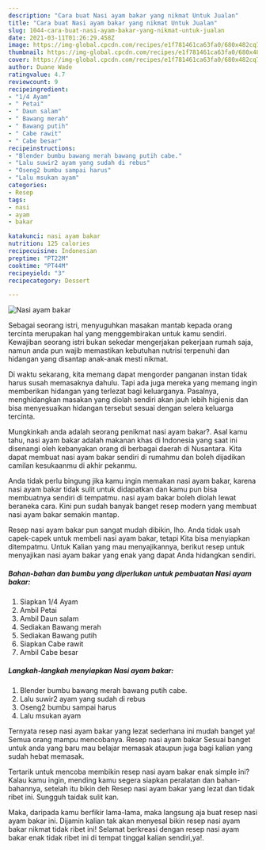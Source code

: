 ```yaml
---
description: "Cara buat Nasi ayam bakar yang nikmat Untuk Jualan"
title: "Cara buat Nasi ayam bakar yang nikmat Untuk Jualan"
slug: 1044-cara-buat-nasi-ayam-bakar-yang-nikmat-untuk-jualan
date: 2021-03-11T01:26:29.458Z
image: https://img-global.cpcdn.com/recipes/e1f781461ca63fa0/680x482cq70/nasi-ayam-bakar-foto-resep-utama.jpg
thumbnail: https://img-global.cpcdn.com/recipes/e1f781461ca63fa0/680x482cq70/nasi-ayam-bakar-foto-resep-utama.jpg
cover: https://img-global.cpcdn.com/recipes/e1f781461ca63fa0/680x482cq70/nasi-ayam-bakar-foto-resep-utama.jpg
author: Duane Wade
ratingvalue: 4.7
reviewcount: 9
recipeingredient:
- "1/4 Ayam"
- " Petai"
- " Daun salam"
- " Bawang merah"
- " Bawang putih"
- " Cabe rawit"
- " Cabe besar"
recipeinstructions:
- "Blender bumbu bawang merah bawang putih cabe."
- "Lalu suwir2 ayam yang sudah di rebus"
- "Oseng2 bumbu sampai harus"
- "Lalu msukan ayam"
categories:
- Resep
tags:
- nasi
- ayam
- bakar

katakunci: nasi ayam bakar 
nutrition: 125 calories
recipecuisine: Indonesian
preptime: "PT22M"
cooktime: "PT44M"
recipeyield: "3"
recipecategory: Dessert

---
```



![Nasi ayam bakar](https://img-global.cpcdn.com/recipes/e1f781461ca63fa0/680x482cq70/nasi-ayam-bakar-foto-resep-utama.jpg)

Sebagai seorang istri, menyuguhkan masakan mantab kepada orang tercinta merupakan hal yang menggembirakan untuk kamu sendiri. Kewajiban seorang istri bukan sekedar mengerjakan pekerjaan rumah saja, namun anda pun wajib memastikan kebutuhan nutrisi terpenuhi dan hidangan yang disantap anak-anak mesti nikmat.

Di waktu  sekarang, kita memang dapat mengorder panganan instan tidak harus susah memasaknya dahulu. Tapi ada juga mereka yang memang ingin memberikan hidangan yang terlezat bagi keluarganya. Pasalnya, menghidangkan masakan yang diolah sendiri akan jauh lebih higienis dan bisa menyesuaikan hidangan tersebut sesuai dengan selera keluarga tercinta. 



Mungkinkah anda adalah seorang penikmat nasi ayam bakar?. Asal kamu tahu, nasi ayam bakar adalah makanan khas di Indonesia yang saat ini disenangi oleh kebanyakan orang di berbagai daerah di Nusantara. Kita dapat membuat nasi ayam bakar sendiri di rumahmu dan boleh dijadikan camilan kesukaanmu di akhir pekanmu.

Anda tidak perlu bingung jika kamu ingin memakan nasi ayam bakar, karena nasi ayam bakar tidak sulit untuk didapatkan dan kamu pun bisa membuatnya sendiri di tempatmu. nasi ayam bakar boleh diolah lewat beraneka cara. Kini pun sudah banyak banget resep modern yang membuat nasi ayam bakar semakin mantap.

Resep nasi ayam bakar pun sangat mudah dibikin, lho. Anda tidak usah capek-capek untuk membeli nasi ayam bakar, tetapi Kita bisa menyiapkan ditempatmu. Untuk Kalian yang mau menyajikannya, berikut resep untuk menyajikan nasi ayam bakar yang enak yang dapat Anda hidangkan sendiri.

<!--inarticleads1-->

##### Bahan-bahan dan bumbu yang diperlukan untuk pembuatan Nasi ayam bakar:

1. Siapkan 1/4 Ayam
1. Ambil  Petai
1. Ambil  Daun salam
1. Sediakan  Bawang merah
1. Sediakan  Bawang putih
1. Siapkan  Cabe rawit
1. Ambil  Cabe besar




<!--inarticleads2-->

##### Langkah-langkah menyiapkan Nasi ayam bakar:

1. Blender bumbu bawang merah bawang putih cabe.
1. Lalu suwir2 ayam yang sudah di rebus
1. Oseng2 bumbu sampai harus
1. Lalu msukan ayam




Ternyata resep nasi ayam bakar yang lezat sederhana ini mudah banget ya! Semua orang mampu mencobanya. Resep nasi ayam bakar Sesuai banget untuk anda yang baru mau belajar memasak ataupun juga bagi kalian yang sudah hebat memasak.

Tertarik untuk mencoba membikin resep nasi ayam bakar enak simple ini? Kalau kamu ingin, mending kamu segera siapkan peralatan dan bahan-bahannya, setelah itu bikin deh Resep nasi ayam bakar yang lezat dan tidak ribet ini. Sungguh taidak sulit kan. 

Maka, daripada kamu berfikir lama-lama, maka langsung aja buat resep nasi ayam bakar ini. Dijamin kalian tak akan menyesal bikin resep nasi ayam bakar nikmat tidak ribet ini! Selamat berkreasi dengan resep nasi ayam bakar enak tidak ribet ini di tempat tinggal kalian sendiri,ya!.

